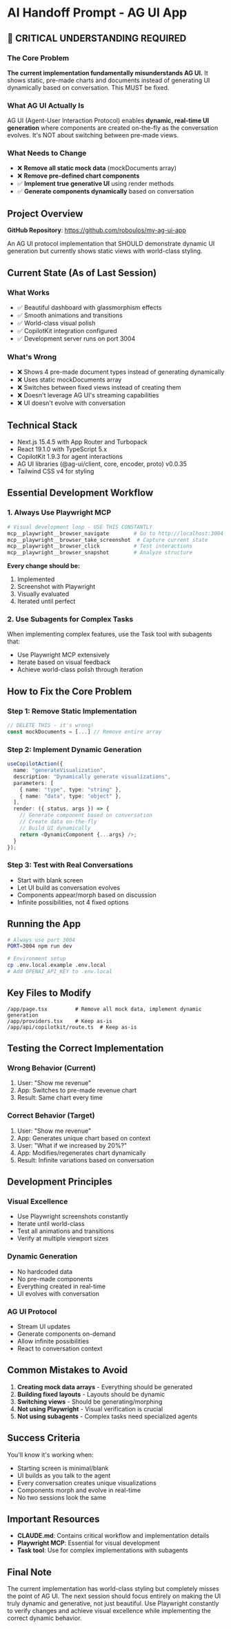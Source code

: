 # AI Handoff Prompt - AG UI App

## 🚨 CRITICAL UNDERSTANDING REQUIRED

### The Core Problem
**The current implementation fundamentally misunderstands AG UI.** It shows static, pre-made charts and documents instead of generating UI dynamically based on conversation. This MUST be fixed.

### What AG UI Actually Is
AG UI (Agent-User Interaction Protocol) enables **dynamic, real-time UI generation** where components are created on-the-fly as the conversation evolves. It's NOT about switching between pre-made views.

### What Needs to Change
- ❌ **Remove all static mock data** (mockDocuments array)
- ❌ **Remove pre-defined chart components** 
- ✅ **Implement true generative UI** using render methods
- ✅ **Generate components dynamically** based on conversation

## Project Overview
**GitHub Repository**: https://github.com/roboulos/my-ag-ui-app

An AG UI protocol implementation that SHOULD demonstrate dynamic UI generation but currently shows static views with world-class styling.

## Current State (As of Last Session)

### What Works
- ✅ Beautiful dashboard with glassmorphism effects
- ✅ Smooth animations and transitions
- ✅ World-class visual polish
- ✅ CopilotKit integration configured
- ✅ Development server runs on port 3004

### What's Wrong
- ❌ Shows 4 pre-made document types instead of generating dynamically
- ❌ Uses static mockDocuments array
- ❌ Switches between fixed views instead of creating them
- ❌ Doesn't leverage AG UI's streaming capabilities
- ❌ UI doesn't evolve with conversation

## Technical Stack
- Next.js 15.4.5 with App Router and Turbopack
- React 19.1.0 with TypeScript 5.x
- CopilotKit 1.9.3 for agent interactions
- AG UI libraries (@ag-ui/client, core, encoder, proto) v0.0.35
- Tailwind CSS v4 for styling

## Essential Development Workflow

### 1. Always Use Playwright MCP
```bash
# Visual development loop - USE THIS CONSTANTLY
mcp__playwright__browser_navigate        # Go to http://localhost:3004
mcp__playwright__browser_take_screenshot  # Capture current state
mcp__playwright__browser_click           # Test interactions
mcp__playwright__browser_snapshot        # Analyze structure
```

**Every change should be:**
1. Implemented
2. Screenshot with Playwright
3. Visually evaluated
4. Iterated until perfect

### 2. Use Subagents for Complex Tasks
When implementing complex features, use the Task tool with subagents that:
- Use Playwright MCP extensively
- Iterate based on visual feedback
- Achieve world-class polish through iteration

## How to Fix the Core Problem

### Step 1: Remove Static Implementation
```typescript
// DELETE THIS - it's wrong!
const mockDocuments = [...] // Remove entire array
```

### Step 2: Implement Dynamic Generation
```typescript
useCopilotAction({
  name: "generateVisualization",
  description: "Dynamically generate visualizations",
  parameters: [
    { name: "type", type: "string" },
    { name: "data", type: "object" },
  ],
  render: ({ status, args }) => {
    // Generate component based on conversation
    // Create data on-the-fly
    // Build UI dynamically
    return <DynamicComponent {...args} />;
  }
});
```

### Step 3: Test with Real Conversations
- Start with blank screen
- Let UI build as conversation evolves
- Components appear/morph based on discussion
- Infinite possibilities, not 4 fixed options

## Running the App
```bash
# Always use port 3004
PORT=3004 npm run dev

# Environment setup
cp .env.local.example .env.local
# Add OPENAI_API_KEY to .env.local
```

## Key Files to Modify
```
/app/page.tsx         # Remove all mock data, implement dynamic generation
/app/providers.tsx    # Keep as-is
/app/api/copilotkit/route.ts  # Keep as-is
```

## Testing the Correct Implementation

### Wrong Behavior (Current)
1. User: "Show me revenue"
2. App: Switches to pre-made revenue chart
3. Result: Same chart every time

### Correct Behavior (Target)
1. User: "Show me revenue"
2. App: Generates unique chart based on context
3. User: "What if we increased by 20%?"
4. App: Modifies/regenerates chart dynamically
5. Result: Infinite variations based on conversation

## Development Principles

### Visual Excellence
- Use Playwright screenshots constantly
- Iterate until world-class
- Test all animations and transitions
- Verify at multiple viewport sizes

### Dynamic Generation
- No hardcoded data
- No pre-made components
- Everything created in real-time
- UI evolves with conversation

### AG UI Protocol
- Stream UI updates
- Generate components on-demand
- Allow infinite possibilities
- React to conversation context

## Common Mistakes to Avoid

1. **Creating mock data arrays** - Everything should be generated
2. **Building fixed layouts** - Layouts should be dynamic
3. **Switching views** - Should be generating/morphing
4. **Not using Playwright** - Visual verification is crucial
5. **Not using subagents** - Complex tasks need specialized agents

## Success Criteria

You'll know it's working when:
- Starting screen is minimal/blank
- UI builds as you talk to the agent
- Every conversation creates unique visualizations
- Components morph and evolve in real-time
- No two sessions look the same

## Important Resources

- **CLAUDE.md**: Contains critical workflow and implementation details
- **Playwright MCP**: Essential for visual development
- **Task tool**: Use for complex implementations with subagents

## Final Note

The current implementation has world-class styling but completely misses the point of AG UI. The next session should focus entirely on making the UI truly dynamic and generative, not just beautiful. Use Playwright constantly to verify changes and achieve visual excellence while implementing the correct dynamic behavior.